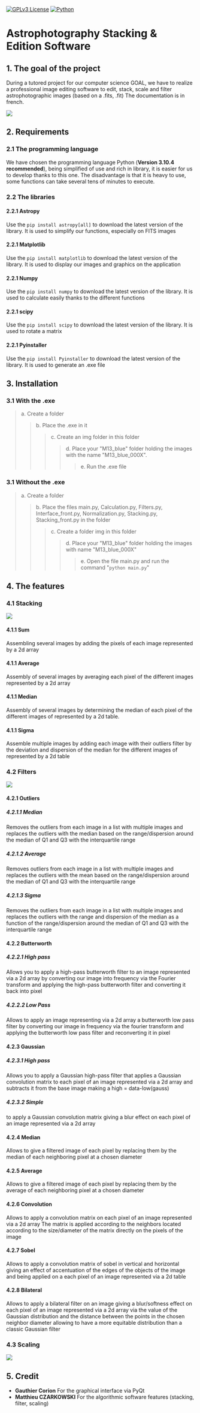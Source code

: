 
[![GPLv3 License](https://img.shields.io/badge/License-GPL%20v3-yellow.svg)](https://opensource.org/licenses/) [![Python](https://camo.githubusercontent.com/44da37f0f02bf104f0650fa5f2c754ed3f6166066c9210f31bacb9e63d60736e/68747470733a2f2f696d672e736869656c64732e696f2f707970692f707976657273696f6e732f70796261646765732e737667)](https://www.python.org/downloads/)
# Astrophotography Stacking &amp; Edition Software


## 1. The goal of the project
During a tutored project for our computer science GOAL, we have to realize a professional image editing software to edit, stack, scale and filter astrophotographic images (based on a .fits, .fit)
The documentation is in french.

<img src="./img/1.JPG">

## 2. Requirements
### 2.1 The programming language
We have chosen the programming language Python (**Version 3.10.4 recommended**), being simplified of use and rich in library, it is easier for us to develop thanks to this one. The disadvantage is that it is heavy to use, some functions can take several tens of minutes to execute.
### 2.2 The libraries
#### 2.2.1 Astropy
Use the ``pip install astropy[all]`` to download the latest version of the library. It is used to simplify our functions, especially on FITS images 
#### 2.2.1 Matplotlib
Use the ``pip install matplotlib`` to download the latest version of the library. It is used to display our images and graphics on the application
#### 2.2.1 Numpy
Use the ``pip install numpy`` to download the latest version of the library. It is used to calculate easily thanks to the different functions
#### 2.2.1 scipy
Use the ``pip install scipy`` to download the latest version of the library. It is used to rotate a matrix
#### 2.2.1 Pyinstaller
Use the ``pip install Pyinstaller`` to download the latest version of the library. It is used to generate an .exe file
## 3. Installation
### 3.1 With the .exe
> a. Create a folder
>> b. Place the .exe in it
>>> c. Create an img folder in this folder
>>>> d. Place your "M13_blue" folder holding the images with the name "M13_blue_000X".
>>>>> e. Run the .exe file

### 3.1 Without the .exe
> a. Create a folder
>> b. Place the files main.py, Calculation.py, Filters.py, Interface_front.py, Normalization.py, Stacking.py, Stacking_front.py in the folder
>>> c. Create a folder img in this folder
>>>> d. Place your "M13_blue" folder holding the images with name "M13_blue_000X"
>>>>> e. Open the file main.py and run the command "``python main.py``"

## 4. The features
### 4.1 Stacking

<img src="./img/2.JPG">

#### 4.1.1 Sum
Assembling several images by adding the pixels of each image represented by a 2d array
#### 4.1.1 Average
Assembly of several images by averaging each pixel of the different images represented by a 2d array
#### 4.1.1 Median
Assembly of several images by determining the median of each pixel of the different images of represented by a 2d table.
#### 4.1.1 Sigma
Assemble multiple images by adding each image with their outliers filter by the deviation and dispersion of the median for the different images of represented by a 2d table
### 4.2 Filters

<img src="./img/4.JPG">

#### 4.2.1 Outliers
##### 4.2.1.1 Median
Removes the outliers from each image in a list with multiple images and replaces the outliers with the median based on the range/dispersion around the median of Q1 and Q3 with the interquartile range
##### 4.2.1.2 Average
Removes outliers from each image in a list with multiple images and replaces the outliers with the mean based on the range/dispersion around the median of Q1 and Q3 with the interquartile range
##### 4.2.1.3 Sigma
Removes the outliers from each image in a list with multiple images and replaces the outliers with the range and dispersion of the median as a function of the range/dispersion around the median of Q1 and Q3 with the interquartile range

#### 4.2.2 Butterworth
##### 4.2.2.1 High pass
Allows you to apply a high-pass butterworth filter to an image represented via a 2d array by converting our image into frequency via the Fourier transform and applying the high-pass butterworth filter and converting it back into pixel
##### 4.2.2.2 Low Pass
Allows to apply an image representing via a 2d array a butterworth low pass filter by converting our image in frequency via the fourier transform and applying the butterworth low pass filter and reconverting it in pixel
#### 4.2.3 Gaussian
##### 4.2.3.1 High pass
Allows you to apply a Gaussian high-pass filter that applies a Gaussian convolution matrix to each pixel of an image represented via a 2d array and subtracts it from the base image making a high = data-low(gauss)
##### 4.2.3.2 Simple
to apply a Gaussian convolution matrix giving a blur effect on each pixel of an image represented via a 2d array

#### 4.2.4 Median
Allows to give a filtered image of each pixel by replacing them by the median of each neighboring pixel at a chosen diameter 
#### 4.2.5 Average
Allows to give a filtered image of each pixel by replacing them by the average of each neighboring pixel at a chosen diameter 
#### 4.2.6 Convolution
Allows to apply a convolution matrix on each pixel of an image represented via a 2d array The matrix is applied according to the neighbors located according to the size/diameter of the matrix directly on the pixels of the image
#### 4.2.7 Sobel
Allows to apply a convolution matrix of sobel in vertical and horizontal giving an effect of accentuation of the edges of the objects of the image and being applied on a each pixel of an image represented via a 2d table
#### 4.2.8 Bilateral
Allows to apply a bilateral filter on an image giving a blur/softness effect on each pixel of an image represented via a 2d array via the value of the Gaussian distribution and the distance between the points in the chosen neighbor diameter allowing to have a more equitable distribution than a classic Gaussian filter

### 4.3 Scaling

<img src="./img/5.JPG">

## 5. Credit
- **Gauthier Corion** For the graphical interface via PyQt
- **Matthieu CZARKOWSKI** For the algorithmic software features (stacking, filter, scaling)
